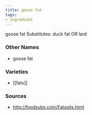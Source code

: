 ```yaml
---
title: goose fat
tags:
- ingredient
---
```

goose fat Substitutes: duck fat OR lard

### Other Names

* goose fat

### Varieties

* [[fats]]

### Sources
* http://foodsubs.com/Fatsoils.html
